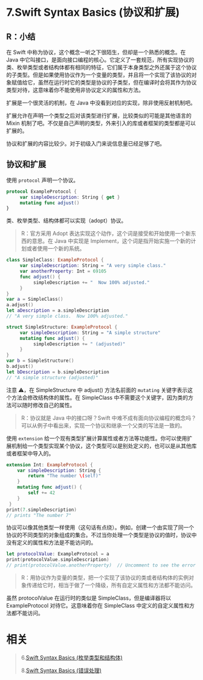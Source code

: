 # 7.Swift Syntax Basics (协议和扩展)

## R：小结

在 Swift 中称为协议，这个概念一听之下很陌生，但却是一个熟悉的概念。在 Java 中它叫接口，是面向接口编程的核心。它定义了一套规范，所有实现协议的类、枚举类型或者结构体都有相同的特征，它们属于本身类型之外还属于这个协议的子类型。但是如果使用协议作为一个变量的类型，并且将一个实现了该协议的对象赋值给它，虽然在运行时它的类型是协议的子类型，但在编译时会将其作为协议类型对待，这意味着你不能使用非协议定义的属性和方法。

扩展是一个很灵活的机制，在 Java 中没看到对应的实现，除非使用反射机制吧。

扩展允许在声明一个类型之后对该类型进行扩展，比较类似的可能是其他语言的 Mixin 机制了吧。不仅是自己声明的类型，外来引入的库或者框架的类型都是可以扩展的。

协议和扩展的内容比较少。对于初级入门来说信息量已经足够了吧。

## 协议和扩展

使用 `protocol` 声明一个协议。

```swift
protocol ExampleProtocol {
     var simpleDescription: String { get }
     mutating func adjust()
}
```

类、枚举类型、结构体都可以实现（adopt）协议。

> R：官方采用 Adopt 表达实现这个动作，这个词是接受和开始使用一个新东西的意思。在 Java 中实现是 Implement，这个词是指开始实施一个新的计划或者使用一个新的系统。

```swift
class SimpleClass: ExampleProtocol {
     var simpleDescription: String = "A very simple class."
     var anotherProperty: Int = 69105
     func adjust() {
          simpleDescription += "  Now 100% adjusted."
     }
}
var a = SimpleClass()
a.adjust()
let aDescription = a.simpleDescription
// "A very simple class.  Now 100% adjusted."

struct SimpleStructure: ExampleProtocol {
     var simpleDescription: String = "A simple structure"
     mutating func adjust() {
          simpleDescription += " (adjusted)"
     }
}
var b = SimpleStructure()
b.adjust()
let bDescription = b.simpleDescription
// "A simple structure (adjusted)"
```

注意 ⚠️，在 SimpleStructure 中 adjust() 方法名前面的 `mutating` 关键字表示这个方法会修改结构体的属性。在 SimpleClass 中不需要这个关键字，因为类的方法可以随时修改自己的属性。

> R：协议就是 Java 中的接口呀？Swift 中难不成有面向协议编程的概念吗？可以从例子中看出来，实现一个协议和继承一个父类的写法是一致的。

使用 `extension` 给一个现有类型扩展计算属性或者方法等功能性。你可以使用扩展机制给一个类型实现某个协议，这个类型可以是别处定义的，也可以是从其他库或者框架中导入的。

```swift
extension Int: ExampleProtocol {
    var simpleDescription: String {
        return "The number \(self)"
    }
    mutating func adjust() {
        self += 42
    }
 }
print(7.simpleDescription)
// prints "The number 7"
```

协议可以像其他类型一样使用（这句话有点绕）。例如，创建一个由实现了同一个协议的不同类型的对象组成的集合。不过当你处理一个类型是协议的值时，协议中没有定义的属性和方法是不能访问的。

```swift
let protocolValue: ExampleProtocol = a
print(protocolValue.simpleDescription)
// print(protocolValue.anotherProperty)  // Uncomment to see the error
```

> R：用协议作为变量的类型，把一个实现了该协议的类或者结构体的实例对象传递给它时，相当于做了一个降级，所有自定义属性和方法都不能访问。

虽然 protocolValue 在运行时的类似是 SimpleClass，但是编译器将以 ExampleProtocol 对待它。这意味着你在 SimpleClass 中定义的自定义属性和方法都不能访问。

# 相关

> 6.[Swift Syntax Basics (枚举类型和结构体)](<https://github.com/zfanli/notes/blob/master/swift/6.SyntaxBasics(Enumerations&Structures).md>)
>
> 8.[Swift Syntax Basics (错误处理)](<https://github.com/zfanli/notes/blob/master/swift/8.SyntaxBasics(ErrorHandling).md>)

